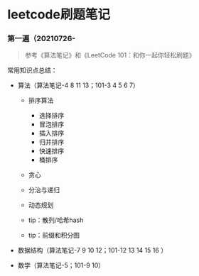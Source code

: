 # leetcode刷题笔记

### 第一遍（20210726-

> 参考《算法笔记》和《LeetCode 101：和你一起你轻松刷题》

常用知识点总结：

* 算法（算法笔记-4 8 11 13；101-3 4 5 6 7）

  * 排序算法

    * 选择排序
    * 冒泡排序
    * 插入排序
    * 归并排序
    * 快速排序
    * 桶排序
  * 贪心
  * 分治与递归
  * 动态规划
  * tip：散列/哈希hash
  * tip：前缀和积分图

* 数据结构（算法笔记-7 9 10 12；101-12 13 14 15 16 ）

* 数学（算法笔记-5；101-9 10）

  

  

  

